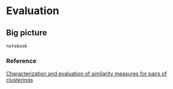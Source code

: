 Evaluation
=======================

Big picture
----------------------
	notebook

### Reference
[Characterization and evaluation of similarity measures for pairs of clusterings](http://citeseerx.ist.psu.edu/viewdoc/download?doi=10.1.1.214.7233&rep=rep1&type=pdf)<br/>